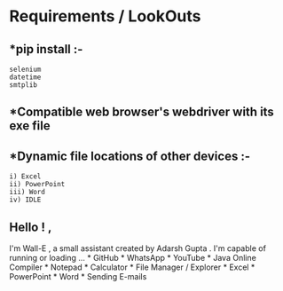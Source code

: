 # Requirements / LookOuts

## *pip install :-
    selenium
    datetime
    smtplib

## *Compatible web browser's webdriver with its exe file 

## *Dynamic file locations of other devices :- 
    i) Excel
    ii) PowerPoint
    iii) Word
    iv) IDLE

## Hello ! ,
I'm  Wall-E , a small assistant created by Adarsh Gupta .
I'm capable of running or loading ...
    * GitHub
    * WhatsApp
    * YouTube
    * Java Online Compiler
    * Notepad
    * Calculator
    * File Manager / Explorer
    * Excel
    * PowerPoint
    * Word
    * Sending E-mails
